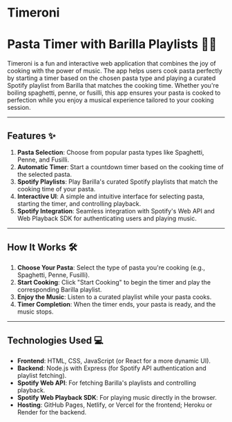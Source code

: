 # Timeroni
# Pasta Timer with Barilla Playlists 🍝🎶

Timeroni is a fun and interactive web application that combines the joy of cooking with the power of music. The app helps users cook pasta perfectly by starting a timer based on the chosen pasta type and playing a curated Spotify playlist from Barilla that matches the cooking time. Whether you're boiling spaghetti, penne, or fusilli, this app ensures your pasta is cooked to perfection while you enjoy a musical experience tailored to your cooking session.

---

## Features ✨

1. **Pasta Selection**: Choose from popular pasta types like Spaghetti, Penne, and Fusilli.
2. **Automatic Timer**: Start a countdown timer based on the cooking time of the selected pasta.
3. **Spotify Playlists**: Play Barilla's curated Spotify playlists that match the cooking time of your pasta.
4. **Interactive UI**: A simple and intuitive interface for selecting pasta, starting the timer, and controlling playback.
5. **Spotify Integration**: Seamless integration with Spotify's Web API and Web Playback SDK for authenticating users and playing music.

---

## How It Works 🛠️

1. **Choose Your Pasta**: Select the type of pasta you're cooking (e.g., Spaghetti, Penne, Fusilli).
2. **Start Cooking**: Click "Start Cooking" to begin the timer and play the corresponding Barilla playlist.
3. **Enjoy the Music**: Listen to a curated playlist while your pasta cooks.
4. **Timer Completion**: When the timer ends, your pasta is ready, and the music stops.

---

## Technologies Used 💻

- **Frontend**: HTML, CSS, JavaScript (or React for a more dynamic UI).
- **Backend**: Node.js with Express (for Spotify API authentication and playlist fetching).
- **Spotify Web API**: For fetching Barilla's playlists and controlling playback.
- **Spotify Web Playback SDK**: For playing music directly in the browser.
- **Hosting**: GitHub Pages, Netlify, or Vercel for the frontend; Heroku or Render for the backend.
